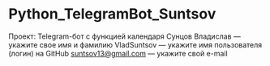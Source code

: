 # Python_TelegramBot_Suntsov
Проект: Telegram-бот с функцией календаря
Сунцов Владислав — укажите свое имя и фамилию
VladSuntsov — укажите имя пользователя (логин) на GitHub
suntsov13@gmail.com — укажите свой e-mail
